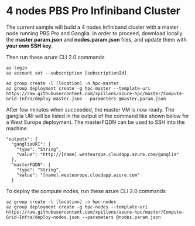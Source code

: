 # 4 nodes PBS Pro Infiniband Cluster

The current sample will build a 4 nodes Infiniband cluster with a master node running PBS Pro and Ganglia.
In order to proceed, download locally the **master.param.json** and **nodes.param.json** files, and update them with **your own SSH key**.

Then run these azure CLI 2.0 commands

    az login
    az account set --subscription [subscriptionId]

    az group create -l [location] -n hpc-master
    az group deployment create -g hpc-master --template-uri https://raw.githubusercontent.com/xpillons/azure-hpc/master/Compute-Grid-Infra/deploy-master.json --parameters @master.param.json


After few minutes when succeeded, the master VM is now ready. The ganglia URI will be listed in the output of the command like shown below for a West Europe deployment. The masterFQDN can be used to SSH into the machine.

    "outputs": {
      "gangliaURI": {
        "type": "String",
        "value": "http://[name].westeurope.cloudapp.azure.com/ganglia"
      },
      "masterFQDN": {
        "type": "String",
        "value": "[name].westeurope.cloudapp.azure.com"
      }      


To deploy the compute nodes, run these azure CLI 2.0 commands

    az group create -l [location] -n hpc-nodes
    az group deployment create -g hpc-nodes --template-uri https://raw.githubusercontent.com/xpillons/azure-hpc/master/Compute-Grid-Infra/deploy-nodes.json --parameters @nodes.param.json
